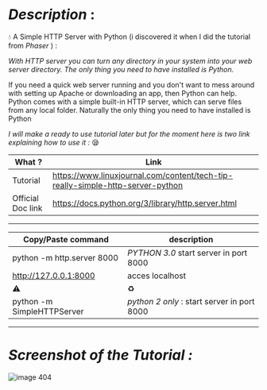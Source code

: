 *Description* :
==

:droplet: A Simple HTTP Server with Python (i discovered it when I did the tutorial from _Phaser_  ) :

*With HTTP server you can turn any directory in your system into your web server directory. The only thing you need to have installed is Python.*

If you need a quick web server running and you don't want to mess around with setting up Apache or downloading an app, then Python can help. Python comes with a simple built-in HTTP server, which can serve files from any local folder. Naturally the only thing you need to have installed is Python


*I will make a ready to use tutorial later but for the moment here is two link explaining how to use it :* :sleepy:

What ? | Link
--- | ---
Tutorial | https://www.linuxjournal.com/content/tech-tip-really-simple-http-server-python
Official Doc link | https://docs.python.org/3/library/http.server.html

------------------------

Copy/Paste command  | description
----- | -----
python -m http.server 8000 | *PYTHON 3.0* start server in port 8000
http://127.0.0.1:8000 | acces localhost
:warning: | :recycle:
python -m SimpleHTTPServer | *python 2 only* : start server in port 8000



------------------------

*Screenshot of the Tutorial :*
==

![image 404](https://i.imgur.com/q2K3Ov5.png)
